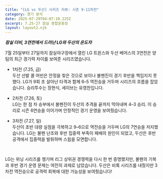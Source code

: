 ```yaml
---
title: "[LG vs 두산] 시리즈 리뷰: 시즌 9-11차전"
category: 경기 분석
date: 2025-07-29T04:07:10.225Z
excerpt: 7.25-27 잠실 종합운동장
layout: layout2.njk
---
```

***잠실 더비, 3연전에서 드러난 LG와 두산의 온도차***

7월 25일부터 27일까지 잠실야구장에서 열린 LG 트윈스와 두산 베어스의 3연전은 양 팀의 최근 경기력 차이를 보여준 시리즈였습니다.
	

* 1차전 (7.25, 금)</br>
  두산 선발 콜 어빈은 안정을 찾은 것으로 보이나 불펜진이 경기 후반을 책임지지 못했다. LG가 9회 초 살아난 타격과 함께 6–5 역전승을 거두며 시리즈의 흐름을 잡았습니다. 승리투수는 장현식, 세이브는 유영찬입니다.

* 2차전 (7.26, 토)</br>
  LG는 한 점 차 승부에서 불펜진이 두산의 추격을 끝까지 막아내며 4–3 승리. 이 승리로 시즌 6연승을 이어가며 안정적인 경기 운영을 보여줬습니다.

* 3차전 (7.27, 일)</br>
  두산이 초반 대량 실점을 극복하고 9–6으로 역전승을 거두며 LG의 7연승을 저지했습니다. LG는 불펜 난조와 후반 집중력 부족이 패배의 원인이 되었고, 두산은 후반 공격에서 집중력을 발휘하며 스윕을 모면합니다.
</br>

LG는 위닝 시리즈를 챙기며 리그 상위권 경쟁력을 다시 한 번 증명했지만,
불펜의 기복과 후반 경기 운영 문제는 여전히 과제로 남았습니다.
두산은 비록 시리즈를 내줬지만 3차전 역전승으로 공격력 회복에 대한 가능성을 보여줬습니다!